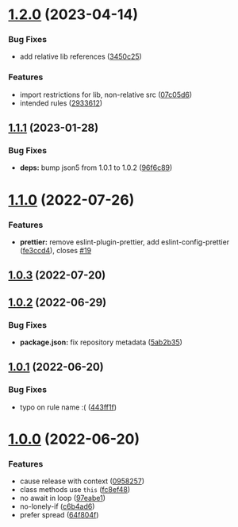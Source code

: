 # [1.2.0](https://github.com/forcedotcom/eslint-config-salesforce/compare/1.1.1...1.2.0) (2023-04-14)


### Bug Fixes

* add relative lib references ([3450c25](https://github.com/forcedotcom/eslint-config-salesforce/commit/3450c250c3ae8a67eaadc74411a9aa533f958b22))


### Features

* import restrictions for lib, non-relative src ([07c05d6](https://github.com/forcedotcom/eslint-config-salesforce/commit/07c05d6cb606f1318bcba2302c9077ee25b62bbc))
* intended rules ([2933612](https://github.com/forcedotcom/eslint-config-salesforce/commit/2933612eb1fc0640f23f6b35be2cc37f9e85da26))



## [1.1.1](https://github.com/forcedotcom/eslint-config-salesforce/compare/v1.1.0...1.1.1) (2023-01-28)


### Bug Fixes

* **deps:** bump json5 from 1.0.1 to 1.0.2 ([96f6c89](https://github.com/forcedotcom/eslint-config-salesforce/commit/96f6c89bd79a9535516045a88e28b54f6b13a79a))



# [1.1.0](https://github.com/forcedotcom/eslint-config-salesforce/compare/v1.0.3...v1.1.0) (2022-07-26)


### Features

* **prettier:** remove eslint-plugin-prettier, add eslint-config-prettier ([fe3ccd4](https://github.com/forcedotcom/eslint-config-salesforce/commit/fe3ccd41936a5b57a68a60fa1fcf889f77bd6408)), closes [#19](https://github.com/forcedotcom/eslint-config-salesforce/issues/19)



## [1.0.3](https://github.com/forcedotcom/eslint-config-salesforce/compare/v1.0.2...v1.0.3) (2022-07-20)



## [1.0.2](https://github.com/forcedotcom/eslint-config-salesforce/compare/v1.0.1...v1.0.2) (2022-06-29)


### Bug Fixes

* **package.json:** fix repository metadata ([5ab2b35](https://github.com/forcedotcom/eslint-config-salesforce/commit/5ab2b35d731ae7db8f2d3f5e4c953bd45f8dc66e))



## [1.0.1](https://github.com/forcedotcom/eslint-config-salesforce/compare/v1.0.0...v1.0.1) (2022-06-20)


### Bug Fixes

* typo on rule name :( ([443ff1f](https://github.com/forcedotcom/eslint-config-salesforce/commit/443ff1f6dfdf32a5d65628a66fedcf06b58c774a))



# [1.0.0](https://github.com/forcedotcom/eslint-config-salesforce/compare/c6b4ad645ab0791ba85037c736a22adcbe99c0c0...v1.0.0) (2022-06-20)


### Features

* cause release with context ([0958257](https://github.com/forcedotcom/eslint-config-salesforce/commit/095825718703a0420b8508127ca7d41a3f3b3bfa))
* class methods use `this` ([fc8ef48](https://github.com/forcedotcom/eslint-config-salesforce/commit/fc8ef48c016d6950847954fa505ec659e9690bda))
* no await in loop ([97eabe1](https://github.com/forcedotcom/eslint-config-salesforce/commit/97eabe1de71826b434d5ddde7247f272972442b1))
* no-lonely-if ([c6b4ad6](https://github.com/forcedotcom/eslint-config-salesforce/commit/c6b4ad645ab0791ba85037c736a22adcbe99c0c0))
* prefer spread ([64f804f](https://github.com/forcedotcom/eslint-config-salesforce/commit/64f804fdda13a7448f825d73beb62a349ec19c07))




